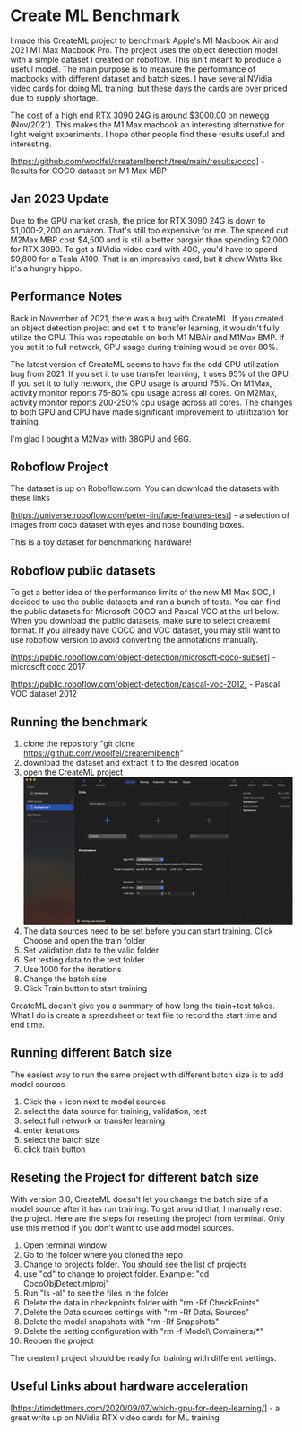 # Create ML Benchmark

I made this CreateML project to benchmark Apple's M1 Macbook Air and 2021 M1 Max Macbook Pro. The project uses the object detection model with a simple dataset I created on roboflow. This isn't meant to produce a useful model. The main purpose is to measure the performance of macbooks with different dataset and batch sizes. I have several NVidia video cards for doing ML training, but these days the cards are over priced due to supply shortage.

The cost of a high end RTX 3090 24G is around $3000.00 on newegg (Nov/2021). This makes the M1 Max macbook an interesting alternative for light weight experiments. I hope other people find these results useful and interesting.

[https://github.com/woolfel/createmlbench/tree/main/results/coco] - Results for COCO dataset on M1 Max MBP

## Jan 2023 Update

Due to the GPU market crash, the price for RTX 3090 24G is down to $1,000-2,200 on amazon. That's still too expensive for me. The speced out M2Max MBP cost $4,500 and is still a better bargain than spending $2,000 for RTX 3090. To get a NVidia video card with 40G, you'd have to spend $9,800 for a Tesla A100. That is an impressive card, but it chew Watts like it's a hungry hippo.

## Performance Notes

Back in November of 2021, there was a bug with CreateML. If you created an object detection project and set it to transfer learning, it wouldn't fully utilize the GPU. This was repeatable on both M1 MBAir and M1Max BMP. If you set it to full network, GPU usage during training would be over 80%.

The latest version of CreateML seems to have fix the odd GPU utilization bug from 2021. If you set it to use transfer learning, it uses 95% of the GPU. If you set it to fully network, the GPU usage is around 75%. On M1Max, activity monitor reports 75-80% cpu usage across all cores. On M2Max, activity monitor reports 200-250% cpu usage across all cores. The changes to both GPU and CPU have made significant improvement to utilitization for training.

I'm glad I bought a M2Max with 38GPU and 96G.

## Roboflow Project

The dataset is up on Roboflow.com. You can download the datasets with these links

[https://universe.roboflow.com/peter-lin/face-features-test] - a selection of images from coco dataset with eyes and nose bounding boxes.

This is a toy dataset for benchmarking hardware!

## Roboflow public datasets

To get a better idea of the performance limits of the new M1 Max SOC, I decided to use the public datasets and ran a bunch of tests. You can find the public datasets for Microsoft COCO and Pascal VOC at the url below. When you download the public datasets, make sure to select createml format. If you already have COCO and VOC dataset, you may still want to use roboflow version to avoid converting the annotations manually.

[https://public.roboflow.com/object-detection/microsoft-coco-subset] - microsoft coco 2017

[https://public.roboflow.com/object-detection/pascal-voc-2012] - Pascal VOC dataset 2012

## Running the benchmark

1. clone the repository "git clone https://github.com/woolfel/createmlbench"
2. download the dataset and extract it to the desired location
3. open the CreateML project ![createml project](./images/createml-open-project.png)
4. The data sources need to be set before you can start training. Click Choose and open the train folder
5. Set validation data to the valid folder
6. Set testing data to the test folder
7. Use 1000 for the iterations
8. Change the batch size
9. Click Train button to start training

CreateML doesn't give you a summary of how long the train+test takes. What I do is create a spreadsheet or text file to record the start time and end time.

## Running different Batch size

The easiest way to run the same project with different batch size is to add model sources

1. Click the + icon next to model sources
2. select the data source for training, validation, test
3. select full network or transfer learning
4. enter iterations
5. select the batch size
6. click train button

## Reseting the Project for different batch size

With version 3.0, CreateML doesn't let you change the batch size of a model source after it has run training. To get around that, I manually reset the project. Here are the steps for resetting the project from terminal. Only use this method if you don't want to use add model sources.

1. Open terminal window
2. Go to the folder where you cloned the repo
3. Change to projects folder. You should see the list of projects
4. use "cd" to change to project folder. Example: "cd CocoObjDetect.mlproj"
5. Run "ls -al" to see the files in the folder
6. Delete the data in checkpoints folder with "rm -Rf CheckPoints"
7. Delete the Data sources settings with "rm -Rf Data\ Sources"
8. Delete the model snapshots with "rm -Rf Snapshots"
9. Delete the setting configuration with "rm -f Model\ Containers/*"
10. Reopen the project

The createml project should be ready for training with different settings.

## Useful Links about hardware acceleration
[https://timdettmers.com/2020/09/07/which-gpu-for-deep-learning/] - a great write up on NVidia RTX video cards for ML training
